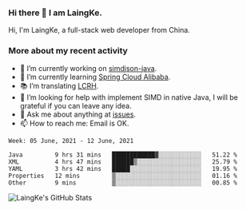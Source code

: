 ### Hi there 👋 I am LaingKe.

Hi, I'm LaingKe, a full-stack web developer from China.

### More about my recent activity

- 🔭 I’m currently working on [simdjson-java](https://github.com/laingke/simdjson-java).
- 🌱 I’m currently learning [Spring Cloud Alibaba](https://github.com/alibaba/spring-cloud-alibaba).
- :books: I’m translating [LCRH](https://github.com/LCTT/LCRH).
- 🤔 I’m looking for help with implement SIMD in native Java, I will be grateful if you can leave any idea.
- 💬 Ask me about anything at [issues](https://github.com/laingke/laingke/issues).
- 📫 How to reach me: Email is OK.

<!--START_SECTION:waka-->
```text
Week: 05 June, 2021 - 12 June, 2021

Java         9 hrs 31 mins   ████████████▓░░░░░░░░░░░░   51.22 % 
XML          4 hrs 47 mins   ██████▒░░░░░░░░░░░░░░░░░░   25.79 % 
YAML         3 hrs 42 mins   █████░░░░░░░░░░░░░░░░░░░░   19.95 % 
Properties   12 mins         ▒░░░░░░░░░░░░░░░░░░░░░░░░   01.16 % 
Other        9 mins          ▒░░░░░░░░░░░░░░░░░░░░░░░░   00.85 % 
```
<!--END_SECTION:waka-->

![LaingKe's GitHub Stats](https://github-readme-stats.vercel.app/api?username=laingke&show_icons=true&theme=nightowl&count_private=true)
